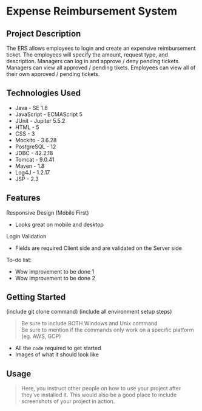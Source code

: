 # Expense Reimbursement System

## Project Description

The ERS allows employees to login and create an expensive reimbursement ticket. The employees will specify the amount, request type, and description. Managers can log in and approve / deny pending tickets. Managers can view all approved / pending tikets. Employees can view all of their own approved / pending tickets.

## Technologies Used

* Java - SE 1.8
* JavaScript - ECMAScript 5
* JUnit - Jupiter 5.5.2
* HTML - 5
* CSS - 3
* Mockito - 3.6.28
* PostgreSQL - 12
* JDBC - 42.2.18
* Tomcat - 9.0.41
* Maven - 1.8
* Log4J - 1.2.17
* JSP - 2.3

## Features

Responsive Design (Mobile First)
* Looks great on mobile and desktop

Login Validation
* Fields are required Client side and are validated on the Server side

To-do list:
* Wow improvement to be done 1
* Wow improvement to be done 2

## Getting Started
   
(include git clone command)
(include all environment setup steps)

> Be sure to include BOTH Windows and Unix command  
> Be sure to mention if the commands only work on a specific platform (eg. AWS, GCP)

- All the `code` required to get started
- Images of what it should look like

## Usage

> Here, you instruct other people on how to use your project after they’ve installed it. This would also be a good place to include screenshots of your project in action.